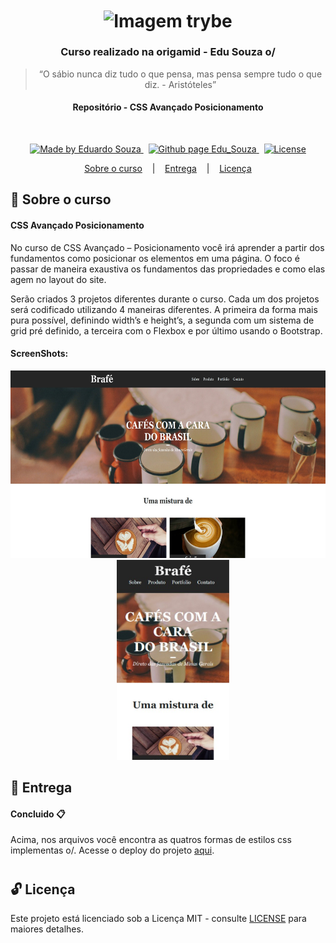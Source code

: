 <h1 align="center">
  <img align="center" alt="Imagem trybe" src="https://www.origamid.com/projetos/og-origamid.png" width="400px" />
</h1>

<h3 align="center">
  Curso realizado na origamid - Edu Souza o/
</h3>

<blockquote align="center">“O sábio nunca diz tudo o que pensa, mas pensa sempre tudo o que diz.
- Aristóteles”</blockquote>

<h4 align="center">
  Repositório - CSS Avançado Posicionamento
</h4>

<br/>

<p align="center">
  <a href="https://github.com/EduSouza-programmer"    target="_blank">
    <img alt="Made by Eduardo Souza" src="https://img.shields.io/badge/made%20by-Edu%20Souza-%23F8952D">
  </a>&nbsp;
  <a href="https://edusouza-programmer.github.io/" target="_blank">
    <img alt="Github page Edu_Souza " src="https://img.shields.io/badge/Github%20page-Edu_Souza-orange">
  </a>&nbsp;
  <a href="LICENSE" >
    <img alt="License" src="https://img.shields.io/badge/license-MIT-%23F8952D">
  </a>
</p>

<p align="center">
  <a href="#rocket-Sobre-o-Portfólio">Sobre o curso</a>&nbsp; &nbsp; |&nbsp; &nbsp; 
  <a href="#postbox-Entrega"">Entrega</a>&nbsp; &nbsp; |&nbsp; &nbsp; 
  <a href="#unlock-Licença">Licença</a>
</p>

## :rocket: Sobre o curso

#### CSS Avançado Posicionamento

No curso de CSS Avançado – Posicionamento você irá aprender a partir dos fundamentos como posicionar os elementos em uma página. O foco é passar de maneira exaustiva os fundamentos das propriedades e como elas agem no layout do site.

Serão criados 3 projetos diferentes durante o curso. Cada um dos projetos será codificado utilizando 4 maneiras diferentes. A primeira da forma mais pura possível, definindo width’s e height’s, a segunda com um sistema de grid pré definido, a terceira com o Flexbox e por último usando o Bootstrap.

#### ScreenShots:

<p align=center >
  <img height="300px"  src="./img/home-desktop.png"> &nbsp; &nbsp; 
  <img height="320px" src="./img/mobile.png">
</p>

## :postbox: Entrega

#### Concluido :clipboard:

Acima, nos arquivos você encontra as quatros formas de estilos css implementas o/.
Acesse o deploy do projeto [aqui](https://edusouza-programmer.github.io/css_avancado-origamid/).

# 
## :unlock: Licença

Este projeto está licenciado sob a Licença MIT - consulte [LICENSE](https://opensource.org/licenses/MIT) para maiores detalhes.
